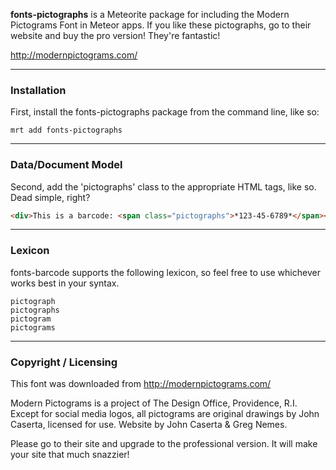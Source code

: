 **fonts-pictographs** is a Meteorite package for including the Modern Pictograms Font in Meteor apps.   If you like these pictographs, go to their website and buy the pro version!  They're fantastic!

http://modernpictograms.com/

------------------------
### Installation

First, install the fonts-pictographs package from the command line, like so:

````
mrt add fonts-pictographs
````

------------------------
### Data/Document Model

Second, add the 'pictographs' class to the appropriate HTML tags, like so.  Dead simple, right?

````html
<div>This is a barcode: <span class="pictographs">*123-45-6789*</span></div>
````


------------------------
### Lexicon

fonts-barcode supports the following lexicon, so feel free to use whichever works best in your syntax.

````
pictograph
pictographs
pictogram
pictograms
````

------------------------
### Copyright / Licensing

This font was downloaded from http://modernpictograms.com/

Modern Pictograms is a project of The Design Office, Providence, R.I. Except for social media logos, all pictograms are original drawings by John Caserta, licensed for use. Website by John Caserta & Greg Nemes. 

Please go to their site and upgrade to the professional version.  It will make your site that much snazzier!

